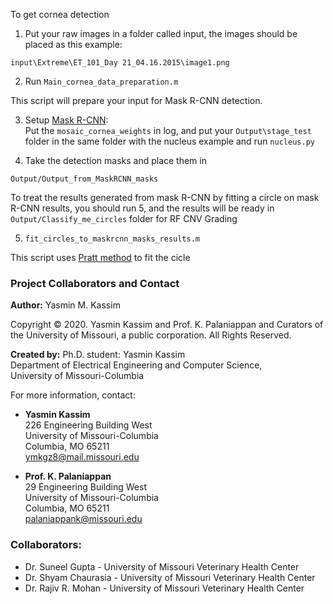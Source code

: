 To get cornea detection

1. Put your raw images in a folder called input, the images should be placed as this example:

``` input\Extreme\ET_101_Day 21_04.16.2015\image1.png ```

2. Run ```Main_cornea_data_preparation.m```

This script will prepare your input for Mask R-CNN detection.

3. Setup [Mask R-CNN](https://github.com/matterport/Mask_RCNN):  
Put the ```mosaic_cornea_weights``` in log, and put your ```Output\stage_test``` folder in the same folder with the nucleus example and run ```nucleus.py```

4. Take the detection masks and place them in 

```Output/Output_from_MaskRCNN_masks```

To treat the results generated from mask R-CNN by fitting a circle on mask R-CNN results, you should run 5, and the results will be ready in ```Output/Classify_me_circles``` folder for RF CNV Grading

5. ``` fit_circles_to_maskrcnn_masks_results.m ```
 
This script uses [Pratt method](https://www.mathworks.com/matlabcentral/fileexchange/22643-circle-fit-pratt-method) to fit the cicle

### Project Collaborators and Contact

**Author:** Yasmin M. Kassim

Copyright &copy; 2020. Yasmin Kassim and Prof. K. Palaniappan and Curators of the University of Missouri, a public corporation. All Rights Reserved.

**Created by:** Ph.D. student: Yasmin Kassim  
Department of Electrical Engineering and Computer Science,  
University of Missouri-Columbia  

For more information, contact:

* **Yasmin Kassim**  
226 Engineering Building West  
University of Missouri-Columbia  
Columbia, MO 65211  
ymkgz8@mail.missouri.edu  


* **Prof. K. Palaniappan**  
29 Engineering Building West  
University of Missouri-Columbia  
Columbia, MO 65211  
palaniappank@missouri.edu  

### Collaborators: 
* Dr. Suneel Gupta - University of Missouri Veterinary Health Center
* Dr. Shyam Chaurasia - University of Missouri Veterinary Health Center
* Dr. Rajiv R. Mohan - University of Missouri Veterinary Health Center
